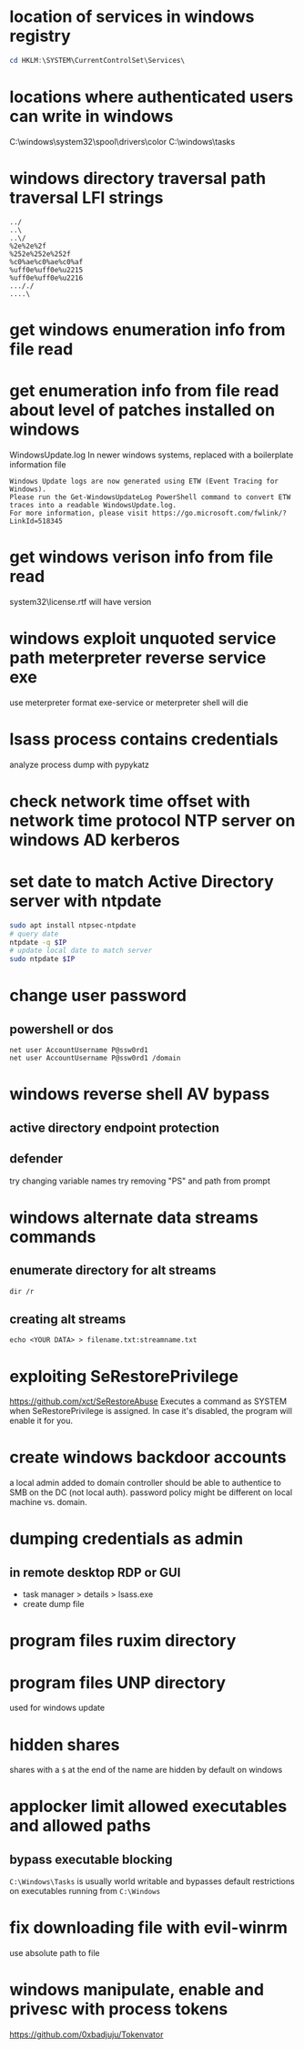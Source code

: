 # location of services in windows registry
```powershell
cd HKLM:\SYSTEM\CurrentControlSet\Services\
```

# locations where authenticated users can write in windows
C:\windows\system32\spool\drivers\color
C:\windows\tasks

# windows directory traversal path traversal LFI strings
```
../
..\
..\/
%2e%2e%2f
%252e%252e%252f
%c0%ae%c0%ae%c0%af
%uff0e%uff0e%u2215
%uff0e%uff0e%u2216
..././
....\
```

# get windows enumeration info from file read
# get enumeration info from file read about level of patches installed on windows
WindowsUpdate.log
In newer windows systems, replaced with a boilerplate information file
```
Windows Update logs are now generated using ETW (Event Tracing for Windows).
Please run the Get-WindowsUpdateLog PowerShell command to convert ETW traces into a readable WindowsUpdate.log.
For more information, please visit https://go.microsoft.com/fwlink/?LinkId=518345
```
# get windows verison info from file read
system32\license.rtf will have version

# windows exploit unquoted service path meterpreter reverse service exe
use meterpreter format exe-service or meterpreter shell will die

# lsass process contains credentials
analyze process dump with pypykatz

# check network time offset with network time protocol NTP server on windows AD kerberos
# set date to match Active Directory server with ntpdate
```bash
sudo apt install ntpsec-ntpdate
# query date
ntpdate -q $IP
# update local date to match server
sudo ntpdate $IP
```

# change user password
## powershell or dos
```
net user AccountUsername P@ssw0rd1
net user AccountUsername P@ssw0rd1 /domain
```

# windows reverse shell AV bypass
## active directory endpoint protection
## defender
try changing variable names
try removing "PS" and path from prompt

# windows alternate data streams commands
## enumerate directory for alt streams
```dos
dir /r
```

## creating alt streams
```
echo <YOUR DATA> > filename.txt:streamname.txt
```

# exploiting SeRestorePrivilege
https://github.com/xct/SeRestoreAbuse
Executes a command as SYSTEM when SeRestorePrivilege is assigned.
In case it's disabled, the program will enable it for you.

# create windows backdoor accounts
a local admin added to domain controller should be able to authentice to SMB on the DC (not local auth).
password policy might be different on local machine vs. domain.

# dumping credentials as admin

## in remote desktop RDP or GUI
- task manager > details > lsass.exe
- create dump file

# program files ruxim directory
# program files UNP directory
used for windows update

# hidden shares
shares with a `$` at the end of the name are hidden by default on windows

# applocker limit allowed executables and allowed paths
## bypass executable blocking
`C:\Windows\Tasks` is usually world writable and bypasses default restrictions on executables running from `C:\Windows`

# fix downloading file with evil-winrm
use absolute path to file

# windows manipulate, enable and privesc with process tokens
https://github.com/0xbadjuju/Tokenvator
